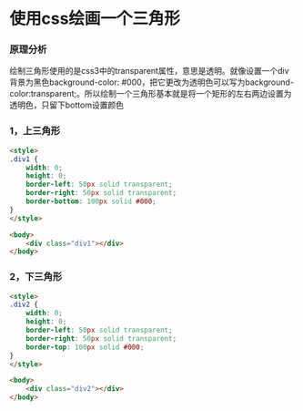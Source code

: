 # 使用css绘画一个三角形

### 原理分析

绘制三角形使用的是css3中的transparent属性，意思是透明。就像设置一个div背景为黑色background-color: #000，把它更改为透明色可以写为background-color:transparent;。所以绘制一个三角形基本就是将一个矩形的左右两边设置为透明色，只留下bottom设置颜色

### 1，上三角形

```html
<style>
.div1 {
    width: 0;
    height: 0;
    border-left: 50px solid transparent;
    border-right: 50px solid transparent;
    border-bottom: 100px solid #000;
}
</style>

<body>
    <div class="div1"></div>
</body>
```

### 2，下三角形

```html
<style>
.div2 {
    width: 0;
    height: 0;
    border-left: 50px solid transparent;
    border-right: 50px solid transparent;
    border-top: 100px solid #000;
}
</style>

<body>
    <div class="div2"></div>
</body>
```